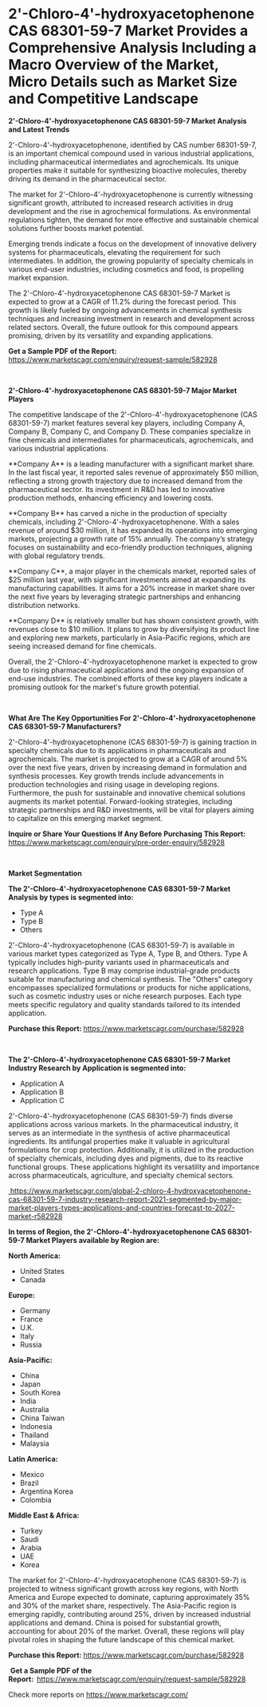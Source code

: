 <p><h1>2'-Chloro-4'-hydroxyacetophenone CAS 68301-59-7 Market Provides a Comprehensive Analysis Including a Macro Overview of the Market, Micro Details such as Market Size and Competitive Landscape</h1></p><p><strong>2'-Chloro-4'-hydroxyacetophenone CAS 68301-59-7 Market Analysis and Latest Trends</strong></p>
<p><p>2'-Chloro-4'-hydroxyacetophenone, identified by CAS number 68301-59-7, is an important chemical compound used in various industrial applications, including pharmaceutical intermediates and agrochemicals. Its unique properties make it suitable for synthesizing bioactive molecules, thereby driving its demand in the pharmaceutical sector.</p><p>The market for 2'-Chloro-4'-hydroxyacetophenone is currently witnessing significant growth, attributed to increased research activities in drug development and the rise in agrochemical formulations. As environmental regulations tighten, the demand for more effective and sustainable chemical solutions further boosts market potential. </p><p>Emerging trends indicate a focus on the development of innovative delivery systems for pharmaceuticals, elevating the requirement for such intermediates. In addition, the growing popularity of specialty chemicals in various end-user industries, including cosmetics and food, is propelling market expansion.</p><p>The 2'-Chloro-4'-hydroxyacetophenone CAS 68301-59-7 Market is expected to grow at a CAGR of 11.2% during the forecast period. This growth is likely fueled by ongoing advancements in chemical synthesis techniques and increasing investment in research and development across related sectors. Overall, the future outlook for this compound appears promising, driven by its versatility and expanding applications.</p></p>
<p><strong>Get a Sample PDF of the Report:&nbsp;</strong> <a href="https://www.marketscagr.com/enquiry/request-sample/582928?utm_campaign=3351&utm_medium=2&utm_source=Github&utm_content=ia&utm_term=23032025&utm_id=2-chloro-4-hydroxyacetophenone-cas-68301-59-7">https://www.marketscagr.com/enquiry/request-sample/582928</a></p>
<p>&nbsp;</p>
<p><strong>2'-Chloro-4'-hydroxyacetophenone CAS 68301-59-7 Major Market Players</strong></p>
<p><p>The competitive landscape of the 2'-Chloro-4'-hydroxyacetophenone (CAS 68301-59-7) market features several key players, including Company A, Company B, Company C, and Company D. These companies specialize in fine chemicals and intermediates for pharmaceuticals, agrochemicals, and various industrial applications.</p><p>**Company A** is a leading manufacturer with a significant market share. In the last fiscal year, it reported sales revenue of approximately $50 million, reflecting a strong growth trajectory due to increased demand from the pharmaceutical sector. Its investment in R&D has led to innovative production methods, enhancing efficiency and lowering costs.</p><p>**Company B** has carved a niche in the production of specialty chemicals, including 2'-Chloro-4'-hydroxyacetophenone. With a sales revenue of around $30 million, it has expanded its operations into emerging markets, projecting a growth rate of 15% annually. The company’s strategy focuses on sustainability and eco-friendly production techniques, aligning with global regulatory trends.</p><p>**Company C**, a major player in the chemicals market, reported sales of $25 million last year, with significant investments aimed at expanding its manufacturing capabilities. It aims for a 20% increase in market share over the next five years by leveraging strategic partnerships and enhancing distribution networks.</p><p>**Company D** is relatively smaller but has shown consistent growth, with revenues close to $10 million. It plans to grow by diversifying its product line and exploring new markets, particularly in Asia-Pacific regions, which are seeing increased demand for fine chemicals.</p><p>Overall, the 2'-Chloro-4'-hydroxyacetophenone market is expected to grow due to rising pharmaceutical applications and the ongoing expansion of end-use industries. The combined efforts of these key players indicate a promising outlook for the market's future growth potential.</p></p>
<p>&nbsp;</p>
<p><strong>What Are The Key Opportunities For 2'-Chloro-4'-hydroxyacetophenone CAS 68301-59-7 Manufacturers?</strong></p>
<p><p>2'-Chloro-4'-hydroxyacetophenone (CAS 68301-59-7) is gaining traction in specialty chemicals due to its applications in pharmaceuticals and agrochemicals. The market is projected to grow at a CAGR of around 5% over the next five years, driven by increasing demand in formulation and synthesis processes. Key growth trends include advancements in production technologies and rising usage in developing regions. Furthermore, the push for sustainable and innovative chemical solutions augments its market potential. Forward-looking strategies, including strategic partnerships and R&D investments, will be vital for players aiming to capitalize on this emerging market segment.</p></p>
<p><strong>Inquire or Share Your Questions If Any Before Purchasing This Report:</strong> <a href="https://www.marketscagr.com/enquiry/pre-order-enquiry/582928?utm_campaign=3351&utm_medium=2&utm_source=Github&utm_content=ia&utm_term=23032025&utm_id=2-chloro-4-hydroxyacetophenone-cas-68301-59-7">https://www.marketscagr.com/enquiry/pre-order-enquiry/582928</a></p>
<p>&nbsp;</p>
<p><strong>Market Segmentation</strong></p>
<p><strong>The 2'-Chloro-4'-hydroxyacetophenone CAS 68301-59-7 Market Analysis by types is segmented into:</strong></p>
<p><ul><li>Type A</li><li>Type B</li><li>Others</li></ul></p>
<p><p>2'-Chloro-4'-hydroxyacetophenone (CAS 68301-59-7) is available in various market types categorized as Type A, Type B, and Others. Type A typically includes high-purity variants used in pharmaceuticals and research applications. Type B may comprise industrial-grade products suitable for manufacturing and chemical synthesis. The "Others" category encompasses specialized formulations or products for niche applications, such as cosmetic industry uses or niche research purposes. Each type meets specific regulatory and quality standards tailored to its intended application.</p></p>
<p><strong>Purchase this Report:&nbsp;</strong><a href="https://www.marketscagr.com/purchase/582928?utm_campaign=3351&utm_medium=2&utm_source=Github&utm_content=ia&utm_term=23032025&utm_id=2-chloro-4-hydroxyacetophenone-cas-68301-59-7">https://www.marketscagr.com/purchase/582928</a></p>
<p>&nbsp;</p>
<p><strong>The 2'-Chloro-4'-hydroxyacetophenone CAS 68301-59-7 Market Industry Research by Application is segmented into:</strong></p>
<p><ul><li>Application A</li><li>Application B</li><li>Application C</li></ul></p>
<p><p>2'-Chloro-4'-hydroxyacetophenone (CAS 68301-59-7) finds diverse applications across various markets. In the pharmaceutical industry, it serves as an intermediate in the synthesis of active pharmaceutical ingredients. Its antifungal properties make it valuable in agricultural formulations for crop protection. Additionally, it is utilized in the production of specialty chemicals, including dyes and pigments, due to its reactive functional groups. These applications highlight its versatility and importance across pharmaceuticals, agriculture, and specialty chemical sectors.</p></p>
<p><a href="https://www.marketscagr.com/global-2-chloro-4-hydroxyacetophenone-cas-68301-59-7-industry-research-report-2021-segmented-by-major-market-players-types-applications-and-countries-forecast-to-2027-market-r582928?utm_campaign=3351&utm_medium=2&utm_source=Github&utm_content=ia&utm_term=23032025&utm_id=2-chloro-4-hydroxyacetophenone-cas-68301-59-7">&nbsp;https://www.marketscagr.com/global-2-chloro-4-hydroxyacetophenone-cas-68301-59-7-industry-research-report-2021-segmented-by-major-market-players-types-applications-and-countries-forecast-to-2027-market-r582928</a></p>
<p><strong>In terms of Region, the 2'-Chloro-4'-hydroxyacetophenone CAS 68301-59-7 Market Players available by Region are:</strong></p>
<p>
    <p> <strong> North America: </strong>
        <ul>
            <li>United States</li>
            <li>Canada</li>
        </ul>
        </p> 
    <p> <strong> Europe: </strong>
        <ul>
            <li>Germany</li>
            <li>France</li>
            <li>U.K.</li>
            <li>Italy</li>
            <li>Russia</li>
        </ul>
        </p> 
    <p> <strong> Asia-Pacific: </strong>
        <ul>
            <li>China</li>
            <li>Japan</li>
            <li>South Korea</li>
            <li>India</li>
            <li>Australia</li>
            <li>China Taiwan</li>
            <li>Indonesia</li>
            <li>Thailand</li>
            <li>Malaysia</li>
        </ul>
        </p> 
    <p> <strong> Latin America: </strong>
        <ul>
            <li>Mexico</li>
            <li>Brazil</li>
            <li>Argentina Korea</li>
            <li>Colombia</li>
        </ul>
        </p> 
    <p> <strong> Middle East & Africa: </strong>
        <ul>
            <li>Turkey</li>
            <li>Saudi</li>
            <li>Arabia</li>
            <li>UAE</li>
            <li>Korea</li>
        </ul>
    </p>
    </p>
<p><p>The market for 2'-Chloro-4'-hydroxyacetophenone (CAS 68301-59-7) is projected to witness significant growth across key regions, with North America and Europe expected to dominate, capturing approximately 35% and 30% of the market share, respectively. The Asia-Pacific region is emerging rapidly, contributing around 25%, driven by increased industrial applications and demand. China is poised for substantial growth, accounting for about 20% of the market. Overall, these regions will play pivotal roles in shaping the future landscape of this chemical market.</p></p>
<p><strong>Purchase this Report: </strong><a href="https://www.marketscagr.com/purchase/582928?utm_campaign=3351&utm_medium=2&utm_source=Github&utm_content=ia&utm_term=23032025&utm_id=2-chloro-4-hydroxyacetophenone-cas-68301-59-7">https://www.marketscagr.com/purchase/582928</a></p>
<p>&nbsp;<strong>Get a Sample PDF of the Report:&nbsp;&nbsp;</strong><a href="https://www.marketscagr.com/enquiry/request-sample/582928?utm_campaign=3351&utm_medium=2&utm_source=Github&utm_content=ia&utm_term=23032025&utm_id=2-chloro-4-hydroxyacetophenone-cas-68301-59-7">https://www.marketscagr.com/enquiry/request-sample/582928</a></p>
<p><strong></strong></p>
<p>Check more reports on <a href="https://www.marketscagr.com/?utm_campaign=3351&utm_medium=2&utm_source=Github&utm_content=ia&utm_term=23032025&utm_id=2-chloro-4-hydroxyacetophenone-cas-68301-59-7">https://www.marketscagr.com/</a></p>